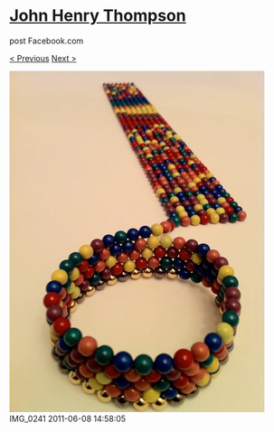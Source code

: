 # [John Henry Thompson](../README.md)
post Facebook.com

[< Previous](2011-06-08-3.md) [Next >](2011-06-08-5.md)

[![](../media/2011-06-08/Magnetic-Balls-IMG_0241.jpg)](../README.md)
IMG_0241
2011-06-08 14:58:05
